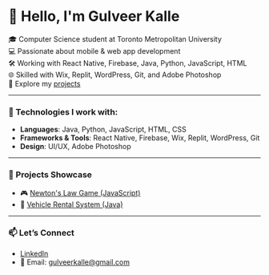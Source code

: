 # 👋 Hello, I'm Gulveer Kalle

🎓 Computer Science student at Toronto Metropolitan University  
💻 Passionate about mobile & web app development  
🛠️ Working with React Native, Firebase, Java, Python, JavaScript, HTML  
🌐 Skilled with Wix, Replit, WordPress, Git, and Adobe Photoshop  
📁 Explore my [projects](https://github.com/gulveerkalle?tab=repositories)

---

### 🔧 Technologies I work with:
- **Languages**: Java, Python, JavaScript, HTML, CSS
- **Frameworks & Tools**: React Native, Firebase, Wix, Replit, WordPress, Git
- **Design**: UI/UX, Adobe Photoshop

---

### 📌 Projects Showcase

- 🎮 [Newton's Law Game (JavaScript)](https://github.com/Gulveer-Kalle/Newton-s-Law)
- 🚗 [Vehicle Rental System (Java)](https://github.com/Gulveer-Kalle/vehicle-rental-system)
---

### 📫 Let’s Connect

- [LinkedIn](https://linkedin.com/in/yourprofile)
- 📧 Email: gulveerkalle@gmail.com
